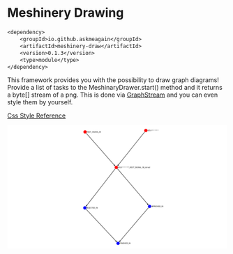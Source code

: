 # Meshinery Drawing

    <dependency>
        <groupId>io.github.askmeagain</groupId>
        <artifactId>meshinery-draw</artifactId>
        <version>0.1.3</version>
        <type>module</type>
    </dependency>

This framework provides you with the possibility to draw graph diagrams! Provide a list of tasks to the
MeshinaryDrawer.start() method and it returns a byte[] stream of a png. This is done
via  [GraphStream](https://graphstream-project.org/) and you can even style them by yourself.

[Css Style Reference](https://graphstream-project.org/doc/Advanced-Concepts/GraphStream-CSS-Reference/)

![example-graph](./example-graph.png)